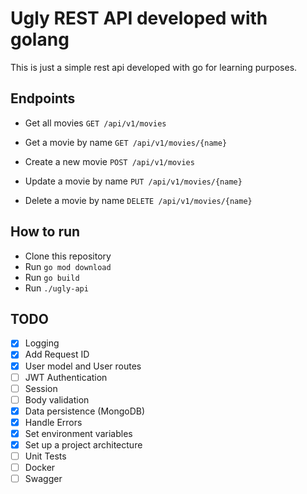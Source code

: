 # Ugly REST API developed with golang

This is just a simple rest api developed with go for learning purposes.

## Endpoints

* Get all movies
  `GET /api/v1/movies`

* Get a movie by name
  `GET /api/v1/movies/{name}`

* Create a new movie
  `POST /api/v1/movies`

* Update a movie by name
  `PUT /api/v1/movies/{name}`

* Delete a movie by name
  `DELETE /api/v1/movies/{name}`

## How to run

- Clone this repository
- Run `go mod download`
- Run `go build`
- Run `./ugly-api`

## TODO

- [x] Logging
- [x] Add Request ID
- [x] User model and User routes
- [ ] JWT Authentication
- [ ] Session
- [ ] Body validation
- [x] Data persistence (MongoDB)
- [x] Handle Errors
- [x] Set environment variables
- [x] Set up a project architecture
- [ ] Unit Tests
- [ ] Docker
- [ ] Swagger